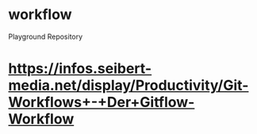 # workflow
Playground Repository

# https://infos.seibert-media.net/display/Productivity/Git-Workflows+-+Der+Gitflow-Workflow
